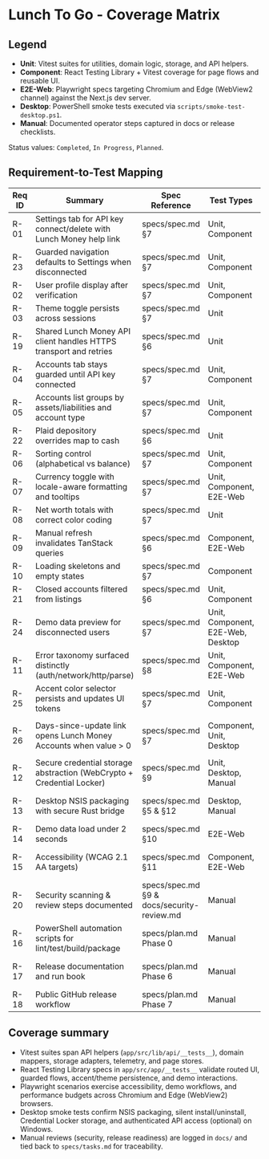 # Lunch To Go - Coverage Matrix

## Legend

- **Unit**: Vitest suites for utilities, domain logic, storage, and API helpers.
- **Component**: React Testing Library + Vitest coverage for page flows and reusable UI.
- **E2E-Web**: Playwright specs targeting Chromium and Edge (WebView2 channel) against the Next.js dev server.
- **Desktop**: PowerShell smoke tests executed via `scripts/smoke-test-desktop.ps1`.
- **Manual**: Documented operator steps captured in docs or release checklists.

Status values: `Completed`, `In Progress`, `Planned`.

## Requirement-to-Test Mapping

| Req ID | Summary                                                               | Spec Reference                             | Test Types                        | Coverage Notes                                                                                                                                               | Status    |
| ------ | --------------------------------------------------------------------- | ------------------------------------------ | --------------------------------- | ------------------------------------------------------------------------------------------------------------------------------------------------------------ | --------- |
| R-01   | Settings tab for API key connect/delete with Lunch Money help link    | specs/spec.md §7                           | Unit, Component                   | `app/src/app/__tests__/settings.test.tsx` drives connect/delete flows; `lib/state` unit tests confirm status toggles.                                        | Completed |
| R-23   | Guarded navigation defaults to Settings when disconnected             | specs/spec.md §7                           | Unit, Component                   | Store hydration unit tests and page-level rendering tests assert tab routing state.                                                                          | Completed |
| R-02   | User profile display after verification                               | specs/spec.md §7                           | Unit, Component                   | Settings tests assert title-cased name and uppercase currency.                                                                                               | Completed |
| R-03   | Theme toggle persists across sessions                                 | specs/spec.md §7                           | Unit                              | Store persistence suite verifies hydrated theme + accent tokens.                                                                                             | Completed |
| R-19   | Shared Lunch Money API client handles HTTPS transport and retries     | specs/spec.md §6                           | Unit                              | `lib/api/__tests__` cover client configuration, endpoint parsing, retry + error taxonomy mapping.                                                            | Completed |
| R-04   | Accounts tab stays guarded until API key connected                    | specs/spec.md §7                           | Unit, Component                   | Domain store tests and Accounts page render tests confirm guard CTA + demo button visibility.                                                                | Completed |
| R-05   | Accounts list groups by assets/liabilities and account type           | specs/spec.md §7                           | Unit, Component                   | Domain grouping + sorting suites plus UI integration tests validate headings.                                                                                | Completed |
| R-22   | Plaid depository overrides map to cash                                | specs/spec.md §6                           | Unit                              | `accounts.test.ts` and `currency-regression.test.ts` assert overrides and downstream grouping.                                                               | Completed |
| R-06   | Sorting control (alphabetical vs balance)                             | specs/spec.md §7                           | Unit, Component                   | Sorting integration tests in `domain/__tests__` and component harness ensure persistence.                                                                    | Completed |
| R-07   | Currency toggle with locale-aware formatting and tooltips             | specs/spec.md §7                           | Unit, Component, E2E-Web          | Currency conversion + tooltip formatting validated through Vitest and Playwright demo scenarios.                                                             | Completed |
| R-08   | Net worth totals with correct color coding                            | specs/spec.md §7                           | Unit                              | Net worth Vitest suite covers positive/negative splits and currency normalization.                                                                           | Completed |
| R-09   | Manual refresh invalidates TanStack queries                           | specs/spec.md §6                           | Component, E2E-Web                | Accounts page tests click Refresh and assert spinner/state resets in both unit and Playwright paths.                                                         | Completed |
| R-10   | Loading skeletons and empty states                                    | specs/spec.md §7                           | Component                         | Dedicated component tests ensure skeleton + empty messaging coverage.                                                                                        | Completed |
| R-21   | Closed accounts filtered from listings                                | specs/spec.md §6                           | Unit, Component                   | Domain tests exclude `status === "closed"`; UI snapshot confirms absence.                                                                                    | Completed |
| R-24   | Demo data preview for disconnected users                              | specs/spec.md §7                           | Unit, Component, E2E-Web, Desktop | CSV parser tests, accounts demo integration tests, Playwright demo scenario, and desktop smoke test demo path executed.                                      | Completed |
| R-11   | Error taxonomy surfaced distinctly (auth/network/http/parse)          | specs/spec.md §8                           | Unit, Component, E2E-Web          | API error helpers tested with Vitest; Settings tests assert toast copy; Playwright accessibility spec forces error states.                                   | Completed |
| R-25   | Accent color selector persists and updates UI tokens                  | specs/spec.md §7                           | Unit, Component                   | Store + accent-sync component tests ensure `data-accent` toggles immediately and persists.                                                                   | Completed |
| R-26   | Days-since-update link opens Lunch Money Accounts when value > 0      | specs/spec.md §7                           | Component, Unit, Desktop          | Accounts page renders button variant; `app/src/lib/platform/__tests__/navigation.test.ts` covers invoke + fallback; desktop build verified via manual smoke. | Completed |
| R-12   | Secure credential storage abstraction (WebCrypto + Credential Locker) | specs/spec.md §9                           | Unit, Desktop, Manual             | Browser adapter unit tests plus desktop smoke credential checks validate encryption/DPAPI.                                                                   | Completed |
| R-13   | Desktop NSIS packaging with secure Rust bridge                        | specs/spec.md §5 & §12                     | Desktop, Manual                   | `package-desktop.ps1` logs reviewed; smoke test installs NSIS build, verifies Credential Locker API, and launches Accounts.                                  | Completed |
| R-14   | Demo data load under 2 seconds                                        | specs/spec.md §10                          | E2E-Web                           | `tests/e2e/performance.spec.ts` asserts the `accounts-data-load` measure stays under 2000 ms.                                                                | Completed |
| R-15   | Accessibility (WCAG 2.1 AA targets)                                   | specs/spec.md §11                          | Component, E2E-Web                | Axe-powered Playwright spec plus keyboard navigation tests confirm semantics, focus, and contrast tokens.                                                    | Completed |
| R-20   | Security scanning & review steps documented                           | specs/spec.md §9 & docs/security-review.md | Manual                            | Latest security review (2025-10-09) captured; PowerShell checklist references `pnpm audit --prod`.                                                           | Completed |
| R-16   | PowerShell automation scripts for lint/test/build/package             | specs/plan.md Phase 0                      | Manual                            | Scripts exist in `/scripts` and are exercised before packaging; lint/test wrappers verified locally.                                                         | Completed |
| R-17   | Release documentation and run book                                    | specs/plan.md Phase 6                      | Manual                            | Release documentation maintained via `docs/release-notes.md` and `docs/manual-cicd-runbook.md`.                                                              | Completed |
| R-18   | Public GitHub release workflow                                        | specs/plan.md Phase 7                      | Manual                            | Optional effort not yet started; requires licensing + publish checklist.                                                                                     | Planned   |

## Coverage summary

- Vitest suites span API helpers (`app/src/lib/api/__tests__`), domain mappers, storage adapters, telemetry, and page stores.
- React Testing Library specs in `app/src/app/__tests__` validate routed UI, guarded flows, accent/theme persistence, and demo interactions.
- Playwright scenarios exercise accessibility, demo workflows, and performance budgets across Chromium and Edge (WebView2) browsers.
- Desktop smoke tests confirm NSIS packaging, silent install/uninstall, Credential Locker storage, and authenticated API access (optional) on Windows.
- Manual reviews (security, release readiness) are logged in `docs/` and tied back to `specs/tasks.md` for traceability.
